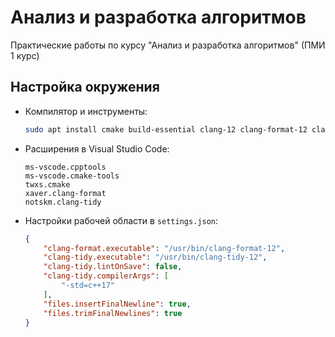 # Анализ и разработка алгоритмов

Практические работы по курсу "Анализ и разработка алгоритмов" (ПМИ 1 курс)


## Настройка окружения

* Компилятор и инструменты:
  ```sh
  sudo apt install cmake build-essential clang-12 clang-format-12 clang-tidy-12
  ```

* Расширения в Visual Studio Code:
  ```
  ms-vscode.cpptools
  ms-vscode.cmake-tools
  twxs.cmake
  xaver.clang-format
  notskm.clang-tidy
  ```

* Настройки рабочей области в `settings.json`:
  ```json
  {
      "clang-format.executable": "/usr/bin/clang-format-12",
      "clang-tidy.executable": "/usr/bin/clang-tidy-12",
      "clang-tidy.lintOnSave": false,
      "clang-tidy.compilerArgs": [
          "-std=c++17"
      ],
      "files.insertFinalNewline": true,
      "files.trimFinalNewlines": true
  }
  ```
